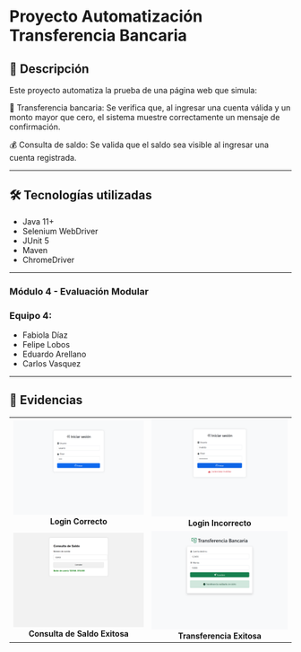 # Proyecto Automatización Transferencia Bancaria

## 🧪 Descripción
Este proyecto automatiza la prueba de una página web que simula:

💸 Transferencia bancaria: Se verifica que, al ingresar una cuenta válida y un monto mayor que cero, el sistema muestre correctamente un mensaje de confirmación.

💰 Consulta de saldo: Se valida que el saldo sea visible al ingresar una cuenta registrada.

---

## 🛠️ Tecnologías utilizadas
- Java 11+
- Selenium WebDriver
- JUnit 5
- Maven
- ChromeDriver

---
### Módulo 4 - Evaluación Modular

### Equipo 4: 
- Fabiola Díaz
- Felipe Lobos
- Eduardo Arellano
- Carlos Vasquez
---

## 📸 Evidencias

<table>
  <tr>
    <td align="center">
      <img src="screenshots/loginCorrecto().png" width="300"/><br/>
      <strong>Login Correcto</strong>
    </td>
    <td align="center">
      <img src="screenshots/loginIncorrecto().png" width="300"/><br/>
      <strong>Login Incorrecto</strong>
    </td>
  </tr>
  <tr>
    <td align="center">
      <img src="screenshots/consultaSaldoExitosa().png" width="300"/><br/>
      <strong>Consulta de Saldo Exitosa</strong>
    </td>
    <td align="center">
      <img src="screenshots/transferenciaExitosa().png" width="300"/><br/>
      <strong>Transferencia Exitosa</strong>
    </td>
  </tr>
</table>
